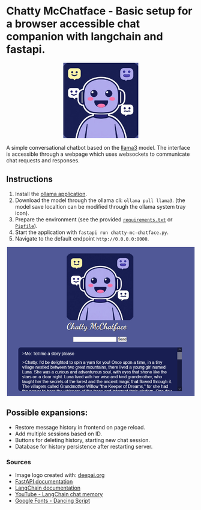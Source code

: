 # Chatty McChatface - Basic setup for a browser accessible chat companion with langchain and fastapi.

<p align="center">
<img src="./static/img/logo.jpg" width=200>
</p>

A simple conversational chatbot based on the [llama3](https://ollama.com/library/llama3) model. The interface is accessible through a webpage which uses websockets to communicate chat requests and responses.


## Instructions

1. Install the [ollama application](https://ollama.com/download).
2. Download the model through the ollama cli: `ollama pull llama3`. (the model save localtion can be modified through the ollama system tray icon).
3. Prepare the environment (see the provided [`requirements.txt`](./requirements.txt) or [`Pipfile`](./Pipfile)).
4. Start the application with `fastapi run chatty-mc-chatface.py`.
5. Navigate to the default endpoint `http://0.0.0.0:8000`.

<p align="center">
<img src="./img/readme_example.png" width=500>
</p>

## Possible expansions:

- Restore message history in frontend on page reload.
- Add multiple sessions based on ID.
- Buttons for deleting history, starting new chat session.
- Database for history persistence after restarting server.


### Sources
- Image logo created with: [deepai.org](https://deepai.org/)
- [FastAPI documentation](https://fastapi.tiangolo.com/)
- [LangChain documentation](https://python.langchain.com/docs/introduction/)
- [YouTube - LangChain chat memory](https://www.youtube.com/watch?v=v-dO88wU-jM)
- [Google Fonts - Dancing Script](https://fonts.google.com/specimen/Dancing+Script)